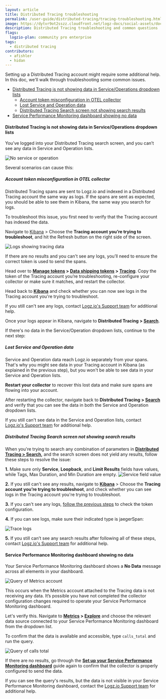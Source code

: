 ```yaml
---
layout: article
title: Distributed Tracing troubleshooting
permalink: /user-guide/distributed-tracing/tracing-troubleshooting.html
image: https://dytvr9ot2sszz.cloudfront.net/logz-docs/social-assets/docs-social.jpg
description: Distributed Tracing troubleshooting and common questions
flags:
  logzio-plan: community pro enterprise
tags:
  - distributed tracing
contributors:
  - afishler
  - hidan
---
```


Setting up a Distributed Tracing account might require some additional help. In this doc, we'll walk through troubleshooting some common issues. 

* [Distributed Tracing is not showing data in Service/Operations dropdown lists](/user-guide/distributed-tracing/tracing-troubleshooting.html#distributed-data-is-not-showing-data-in-serviceoperations-dropdown-lists)
  * [Account token misconfiguration in OTEL collector](/user-guide/distributed-tracing/tracing-troubleshooting.html#account-token-misconfiguration-in-otel-collector)
  * [Lost Service and Operation data](/user-guide/distributed-tracing/tracing-troubleshooting.html#lost-service-and-operation-data)
  * [Distributed Tracing Search screen not showing search results](/user-guide/distributed-tracing/tracing-troubleshooting.html#distributed-tracing-search-screen-not-showing-search-results)
* [Service Performance Monitoring dashboard showing no data](/user-guide/distributed-tracing/tracing-troubleshooting.html#service-performance-monitoring-dashboard-showing-no-data)

#### Distributed Tracing is not showing data in Service/Operations dropdown lists

You’ve logged into your Distributed Tracing search screen, and you can’t see any data in Service and Operation lists.

![No service or operation](https://dytvr9ot2sszz.cloudfront.net/logz-docs/distributed-tracing/no-service-or-operation.png)

Several scenarios can cause this:

<div class="tasklist">

##### Account token misconfiguration in OTEL collector

Distributed Tracing spans are sent to Logz.io and indexed in a Distributed Tracing account the same way as logs. If the spans are sent as expected, you should be able to see them in Kibana, the same way you search for logs.

To troubleshoot this issue, you first need to verify that the Tracing account has indexed the data.

Navigate to [Kibana](https://app.logz.io/#/dashboard/kibana) > Choose the **Tracing account you’re trying to troubleshoot**, and hit the Refresh button on the right side of the screen.

![Logs showing tracing data](https://dytvr9ot2sszz.cloudfront.net/logz-docs/distributed-tracing/trace-and-refresh-in-logs.png)

If there are no results and you can't see any logs, you’ll need to ensure the correct token is used to send the spans.

Head over to **[Manage tokens](https://app.logz.io/#/dashboard/settings/manage-tokens/shared) > [Data shipping tokens](https://app.logz.io/#/dashboard/settings/manage-tokens/data-shipping?product=logs) > [Tracing](https://app.logz.io/#/dashboard/settings/manage-tokens/data-shipping?product=tracing)**. Copy the token of the Tracing account you’re troubleshooting, re-configure your collector or make sure it matches, and restart the collector.

Head back to **[Kibana](https://app.logz.io/#/dashboard/kibana)** and check whether you can now see logs in the Tracing account you're trying to troubleshoot.

If you still can't see any logs, contact [Logz.io's Support team](mailto:help@logz.io) for additional help.

Once your logs appear in Kibana, navigate to **Distributed Tracing > [Search](https://app.logz.io/#/dashboard/jaeger/)**.

If there's no data in the Service/Operation dropdown lists, continue to the next step:

##### Lost Service and Operation data

Service and Operation data reach Logz.io separately from your spans. That's why you might see data in your Tracing account in Kibana (as explained in the previous step), but you won't be able to see data in your Service and Operation lists.

**Restart your collector** to recover this lost data and make sure spans are flowing into your account.

After restarting the collector, navigate back to **Distributed Tracing > [Search](https://app.logz.io/#/dashboard/jaeger/)** and verify that you can see the data in both the Service and Operation dropdown lists.

If you still can't see data in the Service and Operation lists, contact [Logz.io's Support team](mailto:help@logz.io) for additional help.

##### Distributed Tracing Search screen not showing search results

When you're trying to search any combination of parameters in **[Distributed Tracing > Search](https://app.logz.io/#/dashboard/jaeger/),** and the search screen does not yield any results, follow these steps to resolve the issue:

**1.** Make sure only **Service**, **Loopback**, and **Limit Results** fields have values, while Tags, Max Duration, and Min Duration are empty.
  ![Service field value](https://dytvr9ot2sszz.cloudfront.net/logz-docs/distributed-tracing/just-these-fields-jaeger.png)

**2.** If you still can't see any results, navigate to **[Kibana](https://app.logz.io/#/dashboard/kibana)** > Choose the **Tracing account you’re trying to troubleshoot**, and check whether you can see logs in the Tracing account you're trying to troubleshoot.

**3.** If you can't see any logs, [follow the previous steps](/user-guide/distributed-tracing/tracing-troubleshooting.html#account-token-misconfiguration-in-otel-collector) to check the token configuration. 

**4.** If you can see logs, make sure their indicated type is jaegerSpan:

  ![Trace logs](https://dytvr9ot2sszz.cloudfront.net/logz-docs/distributed-tracing/trace-fields-log.png)

**5.** If you still can’t see any search results after following all of these steps, contact [Logz.io's Support team](mailto:help@logz.io) for additional help.


</div>

#### Service Performance Monitoring dashboard showing no data

Your Service Performance Monitoring dashboard shows a **No Data** message across all elements in your dashboard.

![Query of Metrics account](https://dytvr9ot2sszz.cloudfront.net/logz-docs/distributed-tracing/spm-no-data-showing.png)

This occurs when the Metrics account attached to the Tracing data is not receiving any data. It’s possible you have not completed the collector configuration changes required to operate your Service Performance Monitoring dashboard.

Let's verify this. Navigate to **[Metrics](https://app-uk.logz.io/#/dashboard/metrics) > [Explore](https://app.logz.io/#/dashboard/metrics/explore)** and choose the relevant data source connected to your Service Performance Monitoring dashboard from the dropdown list.

To confirm that the data is available and accessible, type `calls_total` and run the query.

![Query of calls total](https://dytvr9ot2sszz.cloudfront.net/logz-docs/distributed-tracing/calls-total-tracing.png)

If there are no results, go through the **[Set up your Service Performance Monitoring dashboard](/user-guide/distributed-tracing/service-performance-monitoring-setup)** guide again to confirm that  the collector is properly configured to send the data.

If you can see the query's results, but the data is not visible in your Service Performance Monitoring dashboard, contact the [Logz.io Support team](mailto:help@logz.io) for additional help.
